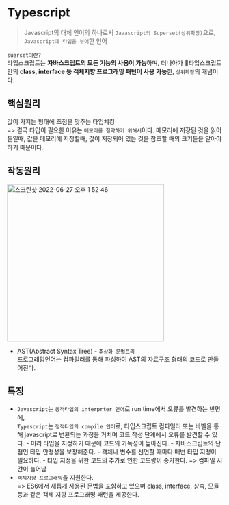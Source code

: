 # Typescript

> Javascript의 대체 언어의 하나로서 `Javascript의 Superset(상위확장)`으로, `Javascript에 타입을 부여`한 언어

`suerset이란?`<br />
타입스크립트는 **자바스크립트의 모든 기능의 사용이 가능**하며, 더나아가 타입스크립트만의 **class, interface 등 객체지향 프로그래밍 패턴이 사용 가능**한, `상위확장`의 개념이다.

## 핵심원리

값이 가지는 형태에 초점을 맞추는 타입체킹<br />
=> 결국 타입이 필요한 이유는 `메모리를 절약하기 위해서`이다. 메모리에 저장된 것을 읽어들일때, 값을 메모리에 저장할때, 값이 저장되어 있는 것을 참조할 때의 크기들을 알아야 하기 때문이다.

## 작동원리

<img width="367" alt="스크린샷 2022-06-27 오후 1 52 46" src="https://user-images.githubusercontent.com/58814562/175862687-194e108a-808a-4b90-b1ab-ce54c54c7613.png"><br />

- AST(Abstract Syntax Tree) - `추상화 문법트리`<br />
  프로그래밍언어는 컴파일러를 통해 파싱하여 AST의 자료구조 형태의 코드로 만들어진다.

## 특징

- `Javascript`는 `동적타입의 interprter 언어`로 run time에서 오류를 발견하는 반면에,<br />
  `Typescript`는 `정적타입의 compile 언어`로, 타입스크립트 컴파일러 또는 바벨을 통해 javascript로 변환되는 과정을 거치며 코드 작성 단계에서 오류를 발견할 수 있다. - 미리 타입을 지정하기 때문에 코드의 가독성이 높아진다. - 자바스크립트의 단점인 타입 안정성을 보장해준다. - 객체나 변수를 선언할 때마다 매번 타입 지정이 필요하다. - 타입 지정을 위한 코드의 추가로 인한 코드량이 증가한다. => 컴파일 시간이 늘어남
- `객체지향 프로그래밍`을 지원한다.<br />
  => ES6에서 새롭게 사용된 문법을 포함하고 있으며 class, interface, 상속, 모듈 등과 같은 객체 지향 프로그래밍 패턴을 제공한다.
